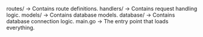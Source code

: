 routes/ → Contains route definitions.
handlers/ → Contains request handling logic.
models/ → Contains database models.
database/ → Contains database connection logic.
main.go → The entry point that loads everything.